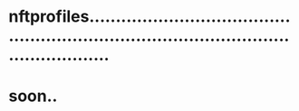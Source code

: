 # nftprofiles..............................................................................................................
# soon..
